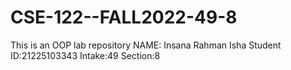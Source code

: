 # CSE-122--FALL2022-49-8
This is an OOP lab repository NAME: Insana Rahman Isha Student ID:21225103343 Intake:49 Section:8
